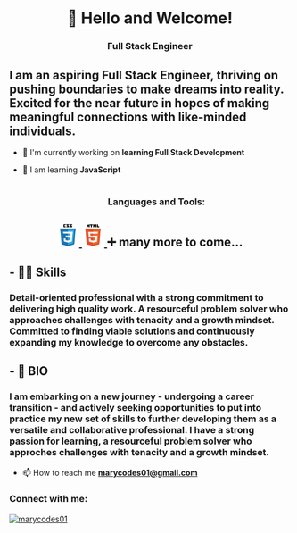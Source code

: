# <h1 align="center">👋 Hello and Welcome!</h1>
<h3 align="center">Full Stack Engineer</h3>

## I am an aspiring Full Stack Engineer, thriving on pushing boundaries to make dreams into reality. Excited for the near future in hopes of making meaningful connections with like-minded individuals.

- 🔭 I'm currently working on **learning Full Stack Development**

- 🌱 I am learning **JavaScript**

  # <h3 align="center">Languages and Tools:</h3>

## <p align="center" font-size="40"> <a href="https://www.w3schools.com/css/" target="_blank" rel="noreferrer"> <img src="https://raw.githubusercontent.com/devicons/devicon/master/icons/css3/css3-original-wordmark.svg" alt="css3" width="40" height="40"/> </a> <a href="https://www.w3.org/html/" target="_blank" rel="noreferrer"> <img src="https://raw.githubusercontent.com/devicons/devicon/master/icons/html5/html5-original-wordmark.svg" alt="html5" width="40" height="40"/> </a>➕ many more to come... </p>


## - 👨‍💻 Skills
### Detail-oriented professional with a strong commitment to delivering high quality work. A resourceful problem solver who approaches challenges with tenacity and a growth mindset. Committed to finding viable solutions and continuously expanding my knowledge to overcome any obstacles.


## - 💬 BIO
### I am embarking on a new journey - undergoing a career transition - and actively seeking opportunities to put into practice my new set of skills to further developing them as a versatile and collaborative professional. I have a strong passion for learning, a resourceful problem solver who approches challenges with tenacity and a growth mindset.

- 📫 How to reach me **marycodes01@gmail.com**

<h3 align="left">Connect with me:</h3>
<p align="left">
<a href="https://linkedin.com/in/marisol-moreno-a2740a28b" target="blank"><img align="center" src="https://raw.githubusercontent.com/rahuldkjain/github-profile-readme-generator/master/src/images/icons/Social/linked-in-alt.svg" alt="marycodes01" height="30" width="40" /></a>
</p>



